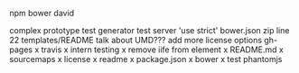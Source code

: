 npm
bower
david

complex prototype
test generator
test server
'use strict'
bower.json
zip line 22 templates/README
talk about UMD???
add more license options
gh-pages
x travis
x intern testing
x remove iife from element
x README.md
x sourcemaps
x license
	x readme
	x package.json
	x bower
x test phantomjs
